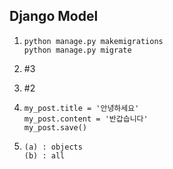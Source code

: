 ## Django Model

1) ```
   python manage.py makemigrations
   python manage.py migrate
   ```

2)  #3

3)  #2

4) ```
   my_post.title = '안녕하세요'
   my_post.content = '반갑습니다'
   my_post.save()
   ```

5) ```
   (a) : objects
   (b) : all